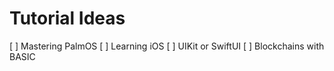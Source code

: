# Tutorial Ideas
[ ] Mastering PalmOS
[ ] Learning iOS
[ ] UIKit or SwiftUI
[ ] Blockchains with BASIC

